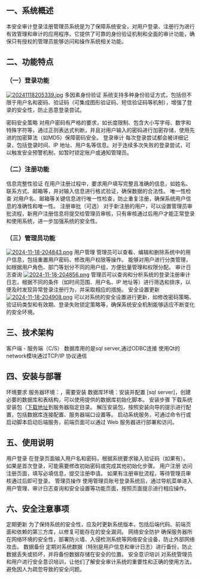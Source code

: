 ## 一、系统概述
本安全审计登录注册管理员系统是为了保障系统安全，对用户登录、注册行为进行有效管理和审计的应用程序。它提供了可靠的身份验证机制和全面的审计功能，确保只有授权的管理员能够访问和操作系统相关功能。
## 二、功能特点
### （一）登录功能
[![20241118205339.jpg](https://i.postimg.cc/6354CnG1/20241118205339.jpg)](https://postimg.cc/gwQ0Wwsv)
多因素身份验证
系统支持多种身份验证方式，包括但不限于用户名和密码、验证码（可集成图形验证码、短信验证码等机制），增强了登录的安全性，防止恶意登录尝试。

密码安全策略
对用户密码有严格的要求，如长度限制、包含大小写字母、数字和特殊字符等，通过正则表达式判断，并且对用户输入的密码进行加密存储，使用先进的加密算法（如MD5）保障密码安全。
登录审计
每次登录尝试都会被详细记录，包括登录时间、IP 地址、用户名等信息。对于连续多次失败的登录尝试，可以触发安全预警机制，如暂时锁定账户或通知管理员。
### （二）注册功能
信息完整性验证
在用户注册过程中，要求用户填写完整且准确的信息，如姓名、联系方式、邮箱等，并对输入信息进行格式验证，确保数据的合法性。
唯一性检查
对用户名、邮箱等关键信息进行唯一性检查，防止重复注册，确保系统用户信息的准确性和唯一性。
注册审批（可选）
对于新注册的用户，可以设置管理员审批流程，新用户注册信息将提交给管理员审核，只有审核通过后用户才能正常登录和使用系统，进一步加强系统的安全性。
### （三）管理员功能
[![2024-11-18-204843.png](https://i.postimg.cc/QM70RL4r/2024-11-18-204843.png)](https://postimg.cc/B8qTKzfh)
用户管理
管理员可以查看、编辑和删除系统中的用户信息，包括重置用户密码、修改用户权限等操作。
能够对用户进行分类管理，如根据用户角色、部门等划分不同的用户组，方便批量管理和权限分配。
审计日志查询
[![2024-11-18-204856.png](https://i.postimg.cc/bJj3P6WS/2024-11-18-204856.png)](https://postimg.cc/ns0vY1Hn)
管理员可以查询和分析系统的登录注册审计日志，根据不同的条件（如时间范围、用户名、IP 地址等）进行筛选和排序，以便及时发现异常登录注册行为，并采取相应的措施。
安全设置更新
[![2024-11-18-204908.png](https://i.postimg.cc/gJq42VbS/2024-11-18-204908.png)](https://postimg.cc/VrvX7b6n)
可以对系统的安全设置进行更新，如修改密码策略、验证码类型和有效期、登录失败锁定策略等，确保系统安全机制能够适应不断变化的安全环境。
## 三、技术架构
客户端 - 服务端（C/S）
数据库用的是sql server,通过ODBC连接
使用Qt的network模块通过TCP/IP 协议通信

## 四、安装与部署
环境要求
服务器环境：，需要安装 
数据库环境：安装并配置 [sql server]，创建必要的数据库和表结构，可以使用提供的数据库初始化脚本。
安装步骤
下载系统安装包（[下载地址](https://www.microsoft.com/zh-cn/sql-server/sql-server-downloads?msockid=3b801dec7c1467ee227f08d87d1166ff)到服务器指定目录。
解压安装包，按照安装向导的提示进行配置，包括数据库连接配置、服务器端口设置等。
启动系统服务，可通过命令行或启动脚本启动后端服务，前端页面可以通过 Web 服务器进行部署和访问。
## 五、使用说明
用户登录
在登录页面输入用户名和密码，根据系统要求输入验证码（如果有）。
如果是首次登录，可能需要修改初始密码或完成其他初始化步骤。
用户注册
访问注册页面，填写必填信息，提交注册申请。
如果有注册审批流程，等待管理员审核通过后即可登录。
管理员操作
使用管理员账号登录系统后，通过导航菜单进入用户管理、审计日志查询和安全设置等功能页面，按照页面提示进行相应操作。
## 六、安全注意事项
定期更新
为了保持系统的安全性，应及时更新系统版本，包括后端代码、前端页面和依赖的第三方库，以修复可能存在的安全漏洞。
网络安全防护
确保服务器所在网络环境的安全性，部署防火墙、入侵检测系统等网络安全设备，防止外部网络攻击。
数据备份
定期对系统数据（特别是用户信息和审计日志）进行备份，防止数据丢失或损坏，并将备份数据存储在安全的位置。
安全意识培训
对系统管理员和用户进行安全意识培训，让他们了解安全审计系统的重要性和正确的使用方法，避免因人为疏忽导致的安全问题。

